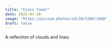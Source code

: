 ```yaml
---
title: "Glass Tower"
date: 2025-07-30
image: "https://picsum.photos/id/28/1200/1600"
draft: false
---
```


A reflection of clouds and lines.
